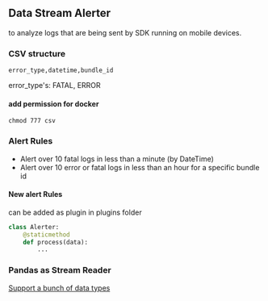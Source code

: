 ## Data Stream Alerter 
to analyze logs that are being sent by SDK running on mobile devices.

### CSV structure
```csv
error_type,datetime,bundle_id
```

error_type's: FATAL, ERROR

#### add permission for docker

```shell
chmod 777 csv
```

### Alert Rules

- Alert over 10 fatal logs in less than a minute (by DateTime)
- Alert over 10 error or fatal logs in less than an hour for a specific bundle id

#### New alert Rules

can be added as plugin in plugins folder
```python
class Alerter:
    @staticmethod
    def process(data):
        ...
```

### Pandas as Stream Reader
[Support a bunch of data types](https://pandas.pydata.org/docs/user_guide/io.html)